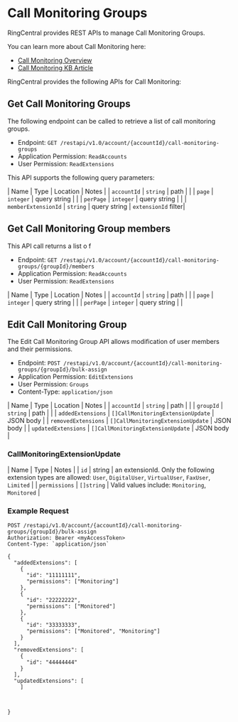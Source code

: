 # Call Monitoring Groups

RingCentral provides REST APIs to manage Call Monitoring Groups.

You can learn more about Call Monitoring here:

* [Call Monitoring Overview](https://www.ringcentral.com/office/features/call-monitoring/overview.html)
* [Call Monitoring KB Article](https://success.ringcentral.com/articles/RC_Knowledge_Article/8086)

RingCentral provides the following APIs for Call Monitoring:

## Get Call Monitoring Groups

The following endpoint can be called to retrieve a list of call monitoring groups.

* Endpoint: `GET /restapi/v1.0/account/{accountId}/call-monitoring-groups`
* Application Permission: `ReadAccounts`
* User Permission: `ReadExtensions`

This API supports the following query parameters:

| Name | Type | Location | Notes |
| `accountId` | `string` | path | |
| `page` | `integer` | query string | |
| `perPage` | `integer` | query string | | 
| `memberExtensionId` | `string` | query string | `extensionId` filter|

## Get Call Monitoring Group members

This API call returns a list o f

* Endpoint: `GET /restapi/v1.0/account/{accountId}/call-monitoring-groups/{groupId}/members`
* Application Permission: `ReadAccounts`
* User Permission: `ReadExtensions`

| Name | Type | Location | Notes |
| `accountId` | `string` | path | |
| `page` | `integer` | query string | |
| `perPage` | `integer` | query string | | 

## Edit Call Monitoring Group

The Edit Call Monitoring Group API allows modification of user members and their permissions.

* Endpoint: `POST /restapi/v1.0/account/{accountId}/call-monitoring-groups/{groupId}/bulk-assign`
* Application Permission: `EditExtensions`
* User Permission: `Groups`
* Content-Type: `application/json`

| Name | Type | Location | Notes |
| `accountId` | `string` | path | |
| `groupId` | `string` | path | |
| `addedExtensions` | `[]CallMonitoringExtensionUpdate` | JSON body |
| `removedExtensions` | `[]CallMonitoringExtensionUpdate` | JSON body |
| `updatedExtensions` | `[]CallMonitoringExtensionUpdate` | JSON body |

### CallMonitoringExtensionUpdate

| Name | Type | Notes |
| `id` | string | an extensionId. Only the following extension types are allowed: `User`, `DigitalUser`, `VirtualUser`, `FaxUser`, `Limited` |
| `permissions` | `[]string` | Valid values include: `Monitoring`, `Monitored` |

### Example Request

```
POST /restapi/v1.0/account/{accountId}/call-monitoring-groups/{groupId}/bulk-assign
Authorization: Bearer <myAccessToken>
Content-Type: `application/json`

{
  "addedExtensions": [
    {
      "id": "11111111",
      "permissions": ["Monitoring"]
    },
    {
      "id": "22222222",
      "permissions": ["Monitored"]
    },
    {
      "id": "33333333",
      "permissions": ["Monitored", "Monitoring"]
    }
  ],
  "removedExtensions": [
    {
      "id": "44444444"
    }
  ],
  "updatedExtensions": [
    ]



}

